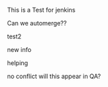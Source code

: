 
This is a Test for jenkins

Can we automerge??

test2

new info

helping

no conflict
will this appear in QA?
